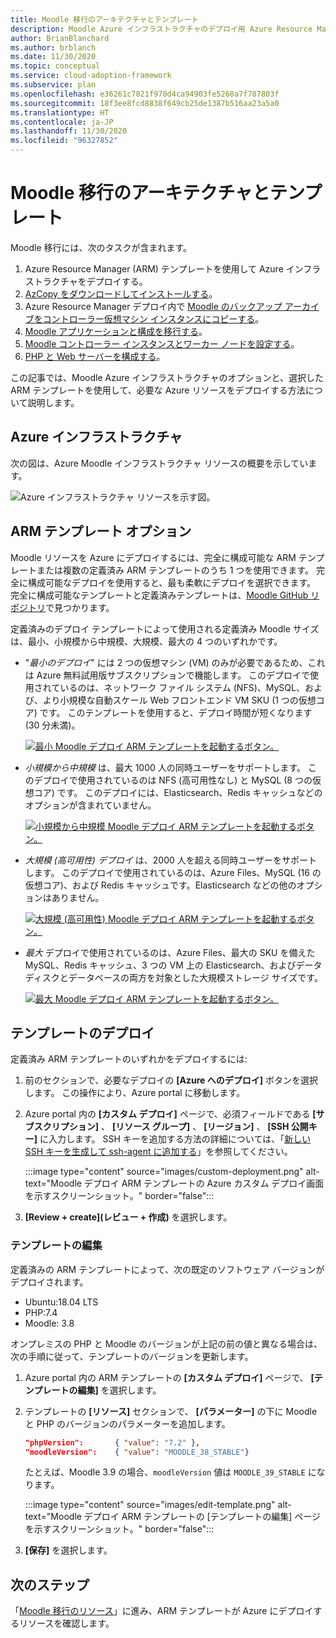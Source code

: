 ```yaml
---
title: Moodle 移行のアーキテクチャとテンプレート
description: Moodle Azure インフラストラクチャのデプロイ用 Azure Resource Manager (ARM) テンプレートの概要と、そのテンプレートをデプロイまたは編集する方法について説明します。
author: BrianBlanchard
ms.author: brblanch
ms.date: 11/30/2020
ms.topic: conceptual
ms.service: cloud-adoption-framework
ms.subservice: plan
ms.openlocfilehash: e36261c7021f970d4ca94903fe5260a7f787803f
ms.sourcegitcommit: 18f3ee8fcd8838f649cb25de1387b516aa23a5a0
ms.translationtype: HT
ms.contentlocale: ja-JP
ms.lasthandoff: 11/30/2020
ms.locfileid: "96327852"
---
```

# <a name="moodle-migration-architecture-and-templates"></a>Moodle 移行のアーキテクチャとテンプレート

Moodle 移行には、次のタスクが含まれます。

1. Azure Resource Manager (ARM) テンプレートを使用して Azure インフラストラクチャをデプロイする。
1. [AzCopy をダウンロードしてインストールする](migration-start.md#download-and-install-azcopy-on-the-controller-vm)。
1. Azure Resource Manager デプロイ内で [Moodle のバックアップ アーカイブをコントローラー仮想マシン インスタンスにコピーする](migration-start.md#copy-the-archive-to-the-controller-vm)。
1. [Moodle アプリケーションと構成を移行する](migration-start.md#import-the-moodle-database-to-azure)。
1. [Moodle コントローラー インスタンスとワーカー ノードを設定する](azure-infra-config.md)。
1. [PHP と Web サーバーを構成する](azure-infra-config.md)。

この記事では、Moodle Azure インフラストラクチャのオプションと、選択した ARM テンプレートを使用して、必要な Azure リソースをデプロイする方法について説明します。

## <a name="azure-infrastructure"></a>Azure インフラストラクチャ

次の図は、Azure Moodle インフラストラクチャ リソースの概要を示しています。

![Azure インフラストラクチャ リソースを示す図。](images/architecture.png)

## <a name="arm-template-options"></a>ARM テンプレート オプション

Moodle リソースを Azure にデプロイするには、完全に構成可能な ARM テンプレートまたは複数の定義済み ARM テンプレートのうち 1 つを使用できます。 完全に構成可能なデプロイを使用すると、最も柔軟にデプロイを選択できます。 完全に構成可能なテンプレートと定義済みテンプレートは、[Moodle GitHub リポジトリ](https://github.com/Azure/Moodle)で見つかります。

定義済みのデプロイ テンプレートによって使用される定義済み Moodle サイズは、最小、小規模から中規模、大規模、最大の 4 つのいずれかです。

- "*最小のデプロイ*" には 2 つの仮想マシン (VM) のみが必要であるため、これは Azure 無料試用版サブスクリプションで機能します。 このデプロイで使用されているのは、ネットワーク ファイル システム (NFS)、MySQL、および、より小規模な自動スケール Web フロントエンド VM SKU (1 つの仮想コア) です。 このテンプレートを使用すると、デプロイ時間が短くなります (30 分未満)。
  
  [![最小 Moodle デプロイ ARM テンプレートを起動するボタン。](images/deploy-to-azure.png)](https://portal.azure.com/#create/Microsoft.Template/uri/https%3A%2F%2Fraw.githubusercontent.com%2FAzure%2FMoodle%2Fmaster%2Fazuredeploy-minimal.json)

- *小規模から中規模* は、最大 1000 人の同時ユーザーをサポートします。 このデプロイで使用されているのは NFS (高可用性なし) と MySQL (8 つの仮想コア) です。 このデプロイには、Elasticsearch、Redis キャッシュなどのオプションが含まれていません。
  
  [![小規模から中規模 Moodle デプロイ ARM テンプレートを起動するボタン。](images/deploy-to-azure.png)](https://portal.azure.com/#create/Microsoft.Template/uri/https%3A%2F%2Fraw.githubusercontent.com%2FAzure%2FMoodle%2Fmaster%2Fazuredeploy-small2mid-noha.json)

- *大規模 (高可用性) デプロイ* は、2000 人を超える同時ユーザーをサポートします。 このデプロイで使用されているのは、Azure Files、MySQL (16 の仮想コア)、および Redis キャッシュです。Elasticsearch などの他のオプションはありません。
  
  [![大規模 (高可用性) Moodle デプロイ ARM テンプレートを起動するボタン。](images/deploy-to-azure.png)](https://portal.azure.com/#create/Microsoft.Template/uri/https%3A%2F%2Fraw.githubusercontent.com%2FAzure%2FMoodle%2Fmaster%2Fazuredeploy-large-ha.json)

- *最大* デプロイで使用されているのは、Azure Files、最大の SKU を備えた MySQL、Redis キャッシュ、3 つの VM 上の Elasticsearch、およびデータ ディスクとデータベースの両方を対象とした大規模ストレージ サイズです。
  
  [![最大 Moodle デプロイ ARM テンプレートを起動するボタン。](images/deploy-to-azure.png)](https://portal.azure.com/#create/Microsoft.Template/uri/https%3A%2F%2Fraw.githubusercontent.com%2FAzure%2FMoodle%2Fmaster%2Fazuredeploy-maximal.json)

## <a name="deploy-the-template"></a>テンプレートのデプロイ

定義済み ARM テンプレートのいずれかをデプロイするには:

1. 前のセクションで、必要なデプロイの **[Azure へのデプロイ]** ボタンを選択します。 この操作により、Azure portal に移動します。
   
1. Azure portal 内の **[カスタム デプロイ]** ページで、必須フィールドである **[サブスクリプション]** 、 **[リソース グループ]** 、 **[リージョン]** 、 **[SSH 公開キー]** に入力します。 SSH キーを追加する方法の詳細については、「[新しい SSH キーを生成して ssh-agent に追加する](https://docs.github.com/free-pro-team@latest/github/authenticating-to-github/generating-a-new-ssh-key-and-adding-it-to-the-ssh-agent)」を参照してください。
   
   :::image type="content" source="images/custom-deployment.png" alt-text="Moodle デプロイ ARM テンプレートの Azure カスタム デプロイ画面を示すスクリーンショット。" border="false":::
   
1. **[Review + create]\(レビュー + 作成\)** を選択します。

### <a name="edit-the-template"></a>テンプレートの編集

定義済みの ARM テンプレートによって、次の既定のソフトウェア バージョンがデプロイされます。

- Ubuntu:18.04 LTS
- PHP:7.4
- Moodle: 3.8

オンプレミスの PHP と Moodle のバージョンが上記の前の値と異なる場合は、次の手順に従って、テンプレートのバージョンを更新します。

1. Azure portal 内の ARM テンプレートの **[カスタム デプロイ]** ページで、 **[テンプレートの編集]** を選択します。
   
1. テンプレートの **[リソース]** セクションで、 **[パラメーター]** の下に Moodle と PHP のバージョンのパラメーターを追加します。

   ```json
   "phpVersion":       { "value": "7.2" },
   "moodleVersion":    { "value": "MOODLE_38_STABLE"}
   ```
   
   たとえば、Moodle 3.9 の場合、`moodleVersion` 値は `MOODLE_39_STABLE` になります。
   
   :::image type="content" source="images/edit-template.png" alt-text="Moodle デプロイ ARM テンプレートの [テンプレートの編集] ページを示すスクリーンショット。" border="false":::
   
1. **[保存]** を選択します。

## <a name="next-steps"></a>次のステップ

「[Moodle 移行のリソース](migration-resources.md)」に進み、ARM テンプレートが Azure にデプロイするリソースを確認します。
